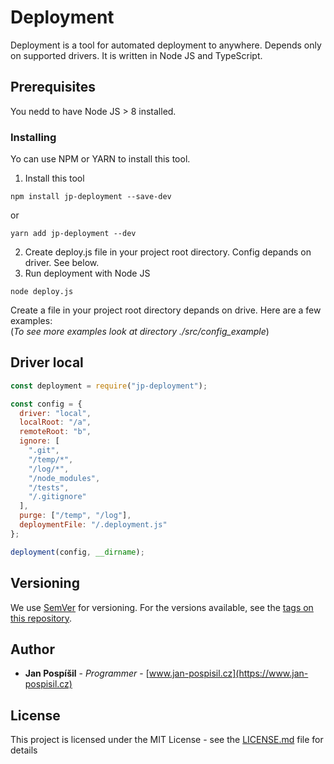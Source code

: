 # Deployment

Deployment is a tool for automated deployment to anywhere. Depends only on supported drivers. It is written in Node JS and TypeScript.

## Prerequisites

You nedd to have Node JS > 8 installed.

### Installing

Yo can use NPM or YARN to install this tool.

1. Install this tool

```
npm install jp-deployment --save-dev
```

or

```
yarn add jp-deployment --dev
```

2. Create deploy.js file in your project root directory. Config depands on driver. See below.
3. Run deployment with Node JS

```
node deploy.js
```

Create a file in your project root directory depands on drive. Here are a few examples:<br />
(_To see more examples look at directory ./src/config_example_)

## Driver local

```javascript
const deployment = require("jp-deployment");

const config = {
  driver: "local",
  localRoot: "/a",
  remoteRoot: "b",
  ignore: [
    ".git",
    "/temp/*",
    "/log/*",
    "/node_modules",
    "/tests",
    "/.gitignore"
  ],
  purge: ["/temp", "/log"],
  deploymentFile: "/.deployment.js"
};

deployment(config, __dirname);
```

## Versioning

We use [SemVer](http://semver.org/) for versioning. For the versions available, see the [tags on this repository](https://github.com/honzapospi/deployment/tags).

## Author

- **Jan Pospíšil** - _Programmer_ - [www.jan-pospisil.cz](https://www.jan-pospisil.cz)

## License

This project is licensed under the MIT License - see the [LICENSE.md](LICENSE.md) file for details
